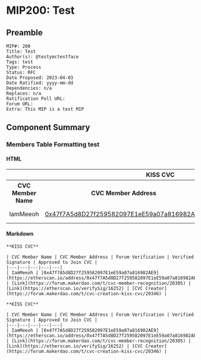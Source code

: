 # MIP200: Test

## Preamble

```
MIP#: 200
Title: Test
Author(s): @testymctestface
Tags: test
Type: Process
Status: RFC
Date Proposed: 2023-04-03
Date Ratified: yyyy-mm-dd
Dependencies: n/a
Replaces: n/a
Ratification Poll URL:
Forum URL: 
Extra: This MIP is a test MIP
```

## Component Summary

### Members Table Formatting test

#### HTML

<table>
	<tbody>
		<tr>
			<th colspan="5">KISS CVC</th>
		</tr>
		<tr>
			<th>CVC Member Name</th>
			<th>CVC Member Address</th>
			<th>Forum Verification</th>
			<th>Verified Signature</th>
			<th>Approved to Join CVC</th>
		</tr>
		<tr>
			<td>IamMeeoh</td>
			<td><a href="https://etherscan.io/address/0x47f7A5d8D27f259582097E1eE59a07a816982AE9">0x47f7A5d8D27f259582097E1eE59a07a816982AE9</a></td>
			<td><a href="https://forum.makerdao.com/t/cvc-member-recognition/20305">Link<a></td>
			<td><a href="https://etherscan.io/verifySig/16252">Link</a></td>
			<td><a href="https://forum.makerdao.com/t/cvc-creation-kiss-cvc/20346">CVC Creator</a></td>
		</tr>
	</tbody>
</table>

#### Markdown

    **KISS CVC**

    | CVC Member Name | CVC Member Address | Forum Verification | Verified Signature | Approved to Join CVC |
    |---|---|---|---|---|
    | IamMeeoh | [0x47f7A5d8D27f259582097E1eE59a07a816982AE9](https://etherscan.io/address/0x47f7A5d8D27f259582097E1eE59a07a816982AE9) | [Link](https://forum.makerdao.com/t/cvc-member-recognition/20305) | [Link](https://etherscan.io/verifySig/16252) | [CVC Creator](https://forum.makerdao.com/t/cvc-creation-kiss-cvc/20346) |

    **KISS CVC**

    | CVC Member Name | CVC Member Address | Forum Verification | Verified Signature | Approved to Join CVC |
    |---|---|---|---|---|
    | IamMeeoh | [0x47f7A5d8D27f259582097E1eE59a07a816982AE9](https://etherscan.io/address/0x47f7A5d8D27f259582097E1eE59a07a816982AE9) | [Link](https://forum.makerdao.com/t/cvc-member-recognition/20305) | [Link](https://etherscan.io/verifySig/16252) | [CVC Creator](https://forum.makerdao.com/t/cvc-creation-kiss-cvc/20346) |
